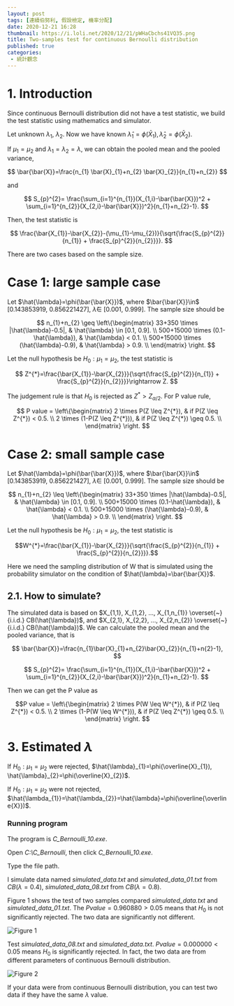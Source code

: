 ```yaml
---
layout: post
tags: [連續伯努利, 假設檢定, 機率分配]
date: 2020-12-21 16:28
thumbnail: https://i.loli.net/2020/12/21/pWHaCbchs41VQ35.png
title: Two-samples test for continuous Bernoulli distribution
published: true
categories:
 - 統計觀念
---
```


# 1. Introduction

Since continuous Bernoulli distribution did not have a test statistic, we build the test statistic using mathematics and simulator.

Let unknown $\lambda_{1}$, $\lambda_{2}$. Now we have known $\hat{\lambda}_{1}=\phi(\bar{X}_{1}), \hat{\lambda}_{2}=\phi(\bar{X}_{2})$. 

If $\mu_{1} = \mu_{2}$ and $\lambda_{1}=\lambda_{2}=\lambda$, we can obtain the pooled mean and the pooled variance,

$$
\bar{\bar{X}}=\frac{n_{1} \bar{X}_{1}+n_{2} \bar{X}_{2}}{n_{1}+n_{2}}
$$

and

$$
S_{p}^{2}= \frac{\sum_{i=1}^{n_{1}}(X_{1,i}-\bar{\bar{X}})^2 + \sum_{i=1}^{n_{2}}(X_{2,i}-\bar{\bar{X}})^2}{n_{1}+n_{2}-1}.
$$

Then, the test statistic is

$$
\frac{\bar{X_{1}}-\bar{X_{2}}-(\mu_{1}-\mu_{2})}{\sqrt{\frac{S_{p}^{2}}{n_{1}} + \frac{S_{p}^{2}}{n_{2}}}}.
$$

<!--more-->

There are two cases based on the sample size. 
# Case 1: large sample case

Let $\hat{\lambda}=\phi(\bar{\bar{X}})$, where $\bar{\bar{X}}\in$ [0.143853919, 0.856221427], $\hat{\lambda} \in$ [0.001, 0.999]. The sample size should be

$$
n_{1}+n_{2} \geq 
\left\{\begin{matrix}
33+350 \times |\hat{\lambda}-0.5|, & \hat{\lambda} \in [0.1, 0.9]. \\ 
500+15000 \times (0.1-\hat{\lambda}), & \hat{\lambda} < 0.1. \\
500+15000 \times (\hat{\lambda}-0.9), & \hat{\lambda} > 0.9. \\
\end{matrix} \right. 
$$

Let the null hypothesis be $H_{0}:\mu_{1}=\mu_{2}$, the test statistic is

$$
Z^{*}=\frac{\bar{X_{1}}-\bar{X_{2}}}{\sqrt{\frac{S_{p}^{2}}{n_{1}} + \frac{S_{p}^{2}}{n_{2}}}}\rightarrow Z.
$$
 
The judgement rule is that $H_{0}$ is rejected as $Z^{*} > Z_{\alpha /2}$. For P value rule, 
 
$$
P value =
\left\{\begin{matrix}
2 \times P(Z \leq Z^{*}), & if P(Z \leq Z^{*}) < 0.5. \\ 
2 \times (1-P(Z \leq Z^{*})), & if P(Z \leq Z^{*}) \geq 0.5. \\
\end{matrix} \right. 
$$

# Case 2: small sample case

Let $\hat{\lambda}=\phi(\bar{\bar{X}})$, where $\bar{\bar{X}}\in$ [0.143853919, 0.856221427], $\hat{\lambda} \in$ [0.001, 0.999]. The sample size should be

$$ n_{1}+n_{2} \leq 
\left\{\begin{matrix}
33+350 \times |\hat{\lambda}-0.5|, & \hat{\lambda} \in [0.1, 0.9]. \\ 
500+15000 \times (0.1-\hat{\lambda}), & \hat{\lambda} < 0.1. \\
500+15000 \times (\hat{\lambda}-0.9), & \hat{\lambda} > 0.9. \\
\end{matrix} \right. $$

Let the null hypothesis be $H_{0}:\mu_{1}=\mu_{2}$, the test statistic is

$$W^{*}=\frac{\bar{X_{1}}-\bar{X_{2}}}{\sqrt{\frac{S_{p}^{2}}{n_{1}} + \frac{S_{p}^{2}}{n_{2}}}}.$$
 
Here we need the sampling distribution of W that is simulated using the probability simulator on the condition of $\hat{\lambda}=\bar{\bar{X}}$. 
 
 ## 2.1. How to simulate?

The simulated data is based on $X_{1,1}, X_{1,2}, ..., X_{1,n_{1}} \overset{~}{i.i.d.} CB(\hat{\lambda})$, and $X_{2,1}, X_{2,2}, ..., X_{2,n_{2}} \overset{~}{i.i.d.} CB(\hat{\lambda})$. We can calculate the pooled mean and the pooled variance, that is
 
$$
\bar{\bar{X}}=\frac{n_{1}\bar{X}_{1}+n_{2}\bar{X}_{2}}{n_{1}+n{2}-1},
$$

$$
S_{p}^{2}= \frac{\sum_{i=1}^{n_{1}}(X_{1,i}-\bar{\bar{X}})^2 + \sum_{i=1}^{n_{2}}(X_{2,i}-\bar{\bar{X}})^2}{n_{1}+n_{2}-1}.
$$

 Then we can get the P value as
 
 $$P value =
 \left\{\begin{matrix}
2 \times P(W \leq W^{*}), & if P(Z \leq Z^{*}) < 0.5. \\ 
2 \times (1-P(W \leq W^{*})), & if P(Z \leq Z^{*}) \geq 0.5. \\
\end{matrix} \right. $$

# 3. Estimated $\lambda$

If $H_{0}: \mu_{1} = \mu_{2}$ were rejected, 
$\hat{\lambda}_{1}=\phi(\overline{X}_{1}), \hat{\lambda}_{2}=\phi(\overline{X}_{2})$.

If $H_{0}: \mu_{1} = \mu_{2}$ were not rejected, $\hat{\lambda_{1}}=\hat{\lambda_{2}}=\hat{\lambda}=\phi(\overline{\overline{X}})$.

### Running program

The program is *C_Bernoulli_10.exe*. 

Open *C:\C_Bernoulli*, then click *C_Bernoulli_10.exe*.

Type the file path. 

I simulate data named *simulated_data.txt* and *simulated_data_01.txt* from $CB(\lambda=0.4)$, *simulated_data_08.txt* from $CB(\lambda=0.8)$.

Figure 1 shows the test of two samples compared *simulated_data.txt* and *simulated_data_01.txt*. The $P value = 0.960880 > 0.05$ means that $H_{0}$ is not significantly rejected. The two data are significantly not different.

![Figure 1](https://i.loli.net/2020/12/21/Za7WRYXfqVNBtry.png)

Test *simulated_data_08.txt* and *simulated_data.txt*. $P value = 0.000000 < 0.05$ means $H_{0}$ is significantly rejected. In fact, the two data are from different parameters of continuous Bernoulli distribution.

![Figure 2](https://i.loli.net/2020/12/21/pWHaCbchs41VQ35.png)

If your data were from continuous Bernoulli distribution, you can test two data if they have the same $\lambda$ value.


 
